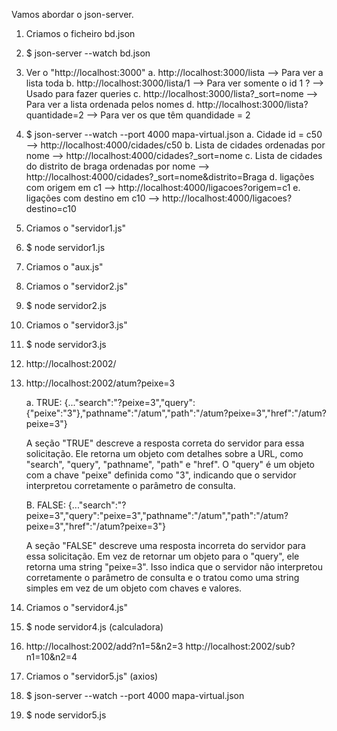 Vamos abordar o json-server.

1. Criamos o ficheiro bd.json

2. $ json-server --watch bd.json

3. Ver o "http://localhost:3000"
    a. http://localhost:3000/lista --> Para ver a lista toda
    b. http://localhost:3000/lista/1 --> Para ver somente o id 1
        ? --> Usado para fazer queries
    c. http://localhost:3000/lista?_sort=nome --> Para ver a lista ordenada pelos nomes
    d. http://localhost:3000/lista?quantidade=2 --> Para ver os que têm quandidade = 2

4. $ json-server --watch --port 4000 mapa-virtual.json
    a. Cidade id = c50 --> http://localhost:4000/cidades/c50
    b. Lista de cidades ordenadas por nome --> http://localhost:4000/cidades?_sort=nome
    c. Lista de cidades do distrito de braga ordenadas por nome --> http://localhost:4000/cidades?_sort=nome&distrito=Braga
    d. ligações com origem em c1 --> http://localhost:4000/ligacoes?origem=c1
    e. ligações com destino em c10 --> http://localhost:4000/ligacoes?destino=c10

5. Criamos o "servidor1.js"

6. $ node servidor1.js 

7. Criamos o "aux.js"

8. Criamos o "servidor2.js"

9. $ node servidor2.js 

10. Criamos o "servidor3.js"

11. $ node servidor3.js   

12. http://localhost:2002/
13. http://localhost:2002/atum?peixe=3

    a. TRUE: {..."search":"?peixe=3","query":{"peixe":"3"},"pathname":"/atum","path":"/atum?peixe=3","href":"/atum?peixe=3"}

    A seção "TRUE" descreve a resposta correta do servidor para essa solicitação. Ele retorna um objeto com detalhes sobre a URL, como "search", "query", "pathname", "path" e "href". O "query" é um objeto com a chave "peixe" definida como "3", indicando que o servidor interpretou corretamente o parâmetro de consulta.

    B. FALSE: {..."search":"?peixe=3","query":"peixe=3","pathname":"/atum","path":"/atum?peixe=3","href":"/atum?peixe=3"}

    A seção "FALSE" descreve uma resposta incorreta do servidor para essa solicitação. Em vez de retornar um objeto para o "query", ele retorna uma string "peixe=3". Isso indica que o servidor não interpretou corretamente o parâmetro de consulta e o tratou como uma string simples em vez de um objeto com chaves e valores.

14. Criamos o "servidor4.js"

15. $ node servidor4.js  (calculadora)  

16. http://localhost:2002/add?n1=5&n2=3
    http://localhost:2002/sub?n1=10&n2=4

17. Criamos o "servidor5.js" (axios)

16. $ json-server --watch --port 4000 mapa-virtual.json

17. $ node servidor5.js 


 